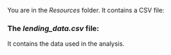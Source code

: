You are in the *Resources* folder. It contains a CSV file:

### The *lending_data.csv* file:

It contains the data used in the analysis.
